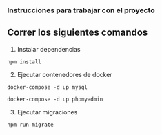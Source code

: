 ### Instrucciones para trabajar con el proyecto

<h2>Correr los siguientes comandos</h2>

1. Instalar dependencias

`npm install`

2. Ejecutar contenedores de docker

`docker-compose -d up mysql`

`docker-compose -d up phpmyadmin`

3. Ejecutar migraciones

`npm run migrate`

